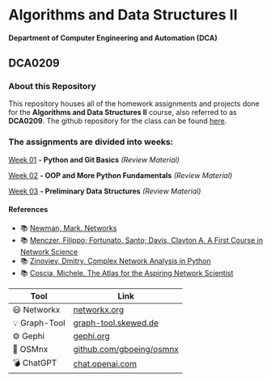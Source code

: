
# Algorithms and Data Structures II 
#### Department of Computer Engineering and Automation (DCA)
## DCA0209 
### About this Repository

This repository houses all of the homework assignments and projects done for the **Algorithms and Data Structures II** course, also referred to as **DCA0209**. The github repository for the class can be found [here](https://github.com/ivanovitchm/datastructure).

### The assignments are divided into weeks:
[Week 01](https://github.com/ThiagoFPMR/DCA0209/tree/master/week_01) **- Python and Git Basics** *(Review Material)*

[Week 02]() **- OOP and More Python Fundamentals** *(Review Material)*

[Week 03](https://github.com/ThiagoFPMR/DCA0209/tree/master/week_03) **- Preliminary Data Structures** *(Review Material)*

#### References

- :books: [Newman, Mark. Networks](https://global.oup.com/academic/product/networks-9780198805090?cc=br&lang=en&)
- :books: [Menczer, Filippo; Fortunato, Santo; Davis, Clayton A. A First Course in Network Science](https://www.cambridge.org/us/academic/subjects/physics/statistical-physics/first-course-network-science)
- :books: [Zinoviev, Dmitry. Complex Network Analysis in Python](https://pragprog.com/titles/dzcnapy/complex-network-analysis-in-python/)
- :books: [Coscia, Michele. The Atlas for the Aspiring Network Scientist](https://www.networkatlas.eu/)


| Tool | Link |
|------|------|
| :smiley: Networkx | [networkx.org](https://networkx.org/) |
| :bulb: Graph-Tool | [graph-tool.skewed.de](https://graph-tool.skewed.de/) |
| :gear: Gephi | [gephi.org](https://gephi.org/) |
| :rocket: OSMnx | [github.com/gboeing/osmnx](https://github.com/gboeing/osmnx) |
| :bomb: ChatGPT | [chat.openai.com](https://chat.openai.com/chat) |